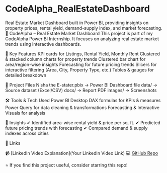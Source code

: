 # CodeAlpha_RealEstateDashboard
Real Estate Market Dashboard built in Power BI, providing insights on property prices, rental yield, demand-supply index, and market forecasting.
🏡 CodeAlpha – Real Estate Market Dashboard
This project is part of my CodeAlpha Power BI Internship.
It focuses on analyzing real estate market trends using interactive dashboards.

🔑 Key Features
KPI cards for Listings, Rental Yield, Monthly Rent
Clustered & stacked column charts for property trends
Clustered bar chart for area/region-wise insights
Forecasting for future pricing trends
Slicers for interactive filtering (Area, City, Property Type, etc.)
Tables & gauges for detailed breakdown

📂 Project Files
Nisha the E-stater.pbix → Power BI Dashboard file
data/ → Source dataset (Excel/CSV)
docs/ → Report PDF
images/ → Screenshots

🛠 Tools & Tech Used
Power BI Desktop
DAX formulas for KPIs & measures
Power Query for data cleaning & transformations
Forecasting & Interactive Visuals for analysis

📌 Insights
✔ Identified area-wise rental yield & price per sq. ft.
✔ Predicted future pricing trends with forecasting
✔ Compared demand & supply indexes across cities

🔗 Links

📹 [LinkedIn Video Explanation](Your LinkedIn Video Link)
💻 [GitHub Repo](https://github.com/Nisha130/CodeAlpha_RealEstateDashboard)

⭐ If you find this project useful, consider starring this repo!
